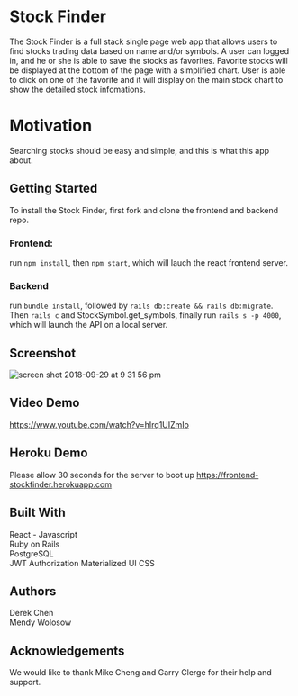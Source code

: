 # Stock Finder
The Stock Finder is a full stack single page web app that allows users to find stocks trading data based on name and/or symbols. A user can logged in, and he or she is able to save the stocks as favorites. Favorite stocks will be displayed at the bottom of the page with a simplified chart.  User is able to click on one of the favorite and it will display on the main stock chart to show the detailed stock infomations.

# Motivation
Searching stocks should be easy and simple, and this is what this app about.

## Getting Started
To install the Stock Finder, first fork and clone the frontend and backend repo.  
### Frontend: 
run `npm install`, then `npm start`, which will lauch the react frontend server.
### Backend
run `bundle install`, followed by `rails db:create && rails db:migrate`. Then `rails c` and StockSymbol.get_symbols, finally run `rails s -p 4000`, which will launch the API on a local server.

## Screenshot
![screen shot 2018-09-29 at 9 31 56 pm](https://user-images.githubusercontent.com/25042871/46251979-5007de00-c42f-11e8-88cb-40255b4a1ec6.png)


## Video Demo
https://www.youtube.com/watch?v=hIrq1UIZmIo

## Heroku Demo 
Please allow 30 seconds for the server to boot up
https://frontend-stockfinder.herokuapp.com

## Built With
React - Javascript  
Ruby on Rails  
PostgreSQL  
JWT Authorization
Materialized UI
CSS

## Authors
Derek Chen  
Mendy Wolosow


## Acknowledgements
We would like to thank Mike Cheng and Garry Clerge for their help and support.
